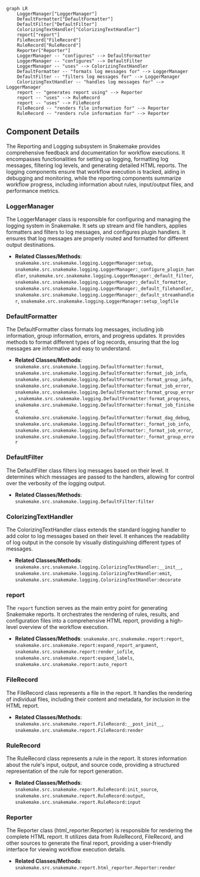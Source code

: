 ```mermaid
graph LR
    LoggerManager["LoggerManager"]
    DefaultFormatter["DefaultFormatter"]
    DefaultFilter["DefaultFilter"]
    ColorizingTextHandler["ColorizingTextHandler"]
    report["report"]
    FileRecord["FileRecord"]
    RuleRecord["RuleRecord"]
    Reporter["Reporter"]
    LoggerManager -- "configures" --> DefaultFormatter
    LoggerManager -- "configures" --> DefaultFilter
    LoggerManager -- "uses" --> ColorizingTextHandler
    DefaultFormatter -- "formats log messages for" --> LoggerManager
    DefaultFilter -- "filters log messages for" --> LoggerManager
    ColorizingTextHandler -- "handles log messages for" --> LoggerManager
    report -- "generates report using" --> Reporter
    report -- "uses" --> RuleRecord
    report -- "uses" --> FileRecord
    FileRecord -- "renders file information for" --> Reporter
    RuleRecord -- "renders rule information for" --> Reporter
```

## Component Details

The Reporting and Logging subsystem in Snakemake provides comprehensive feedback and documentation for workflow executions. It encompasses functionalities for setting up logging, formatting log messages, filtering log levels, and generating detailed HTML reports. The logging components ensure that workflow execution is tracked, aiding in debugging and monitoring, while the reporting components summarize workflow progress, including information about rules, input/output files, and performance metrics.

### LoggerManager
The LoggerManager class is responsible for configuring and managing the logging system in Snakemake. It sets up stream and file handlers, applies formatters and filters to log messages, and configures plugin handlers. It ensures that log messages are properly routed and formatted for different output destinations.
- **Related Classes/Methods**: `snakemake.src.snakemake.logging.LoggerManager:setup`, `snakemake.src.snakemake.logging.LoggerManager:_configure_plugin_handler`, `snakemake.src.snakemake.logging.LoggerManager:_default_filter`, `snakemake.src.snakemake.logging.LoggerManager:_default_formatter`, `snakemake.src.snakemake.logging.LoggerManager:_default_filehandler`, `snakemake.src.snakemake.logging.LoggerManager:_default_streamhandler`, `snakemake.src.snakemake.logging.LoggerManager:setup_logfile`

### DefaultFormatter
The DefaultFormatter class formats log messages, including job information, group information, errors, and progress updates. It provides methods to format different types of log records, ensuring that the log messages are informative and easy to understand.
- **Related Classes/Methods**: `snakemake.src.snakemake.logging.DefaultFormatter:format`, `snakemake.src.snakemake.logging.DefaultFormatter:format_job_info`, `snakemake.src.snakemake.logging.DefaultFormatter:format_group_info`, `snakemake.src.snakemake.logging.DefaultFormatter:format_job_error`, `snakemake.src.snakemake.logging.DefaultFormatter:format_group_error`, `snakemake.src.snakemake.logging.DefaultFormatter:format_progress`, `snakemake.src.snakemake.logging.DefaultFormatter:format_job_finished`, `snakemake.src.snakemake.logging.DefaultFormatter:format_dag_debug`, `snakemake.src.snakemake.logging.DefaultFormatter:_format_job_info`, `snakemake.src.snakemake.logging.DefaultFormatter:_format_job_error`, `snakemake.src.snakemake.logging.DefaultFormatter:_format_group_error`

### DefaultFilter
The DefaultFilter class filters log messages based on their level. It determines which messages are passed to the handlers, allowing for control over the verbosity of the logging output.
- **Related Classes/Methods**: `snakemake.src.snakemake.logging.DefaultFilter:filter`

### ColorizingTextHandler
The ColorizingTextHandler class extends the standard logging handler to add color to log messages based on their level. It enhances the readability of log output in the console by visually distinguishing different types of messages.
- **Related Classes/Methods**: `snakemake.src.snakemake.logging.ColorizingTextHandler:__init__`, `snakemake.src.snakemake.logging.ColorizingTextHandler:emit`, `snakemake.src.snakemake.logging.ColorizingTextHandler:decorate`

### report
The `report` function serves as the main entry point for generating Snakemake reports. It orchestrates the rendering of rules, results, and configuration files into a comprehensive HTML report, providing a high-level overview of the workflow execution.
- **Related Classes/Methods**: `snakemake.src.snakemake.report:report`, `snakemake.src.snakemake.report:expand_report_argument`, `snakemake.src.snakemake.report:render_iofile`, `snakemake.src.snakemake.report:expand_labels`, `snakemake.src.snakemake.report:auto_report`

### FileRecord
The FileRecord class represents a file in the report. It handles the rendering of individual files, including their content and metadata, for inclusion in the HTML report.
- **Related Classes/Methods**: `snakemake.src.snakemake.report.FileRecord:__post_init__`, `snakemake.src.snakemake.report.FileRecord:render`

### RuleRecord
The RuleRecord class represents a rule in the report. It stores information about the rule's input, output, and source code, providing a structured representation of the rule for report generation.
- **Related Classes/Methods**: `snakemake.src.snakemake.report.RuleRecord:init_source`, `snakemake.src.snakemake.report.RuleRecord:output`, `snakemake.src.snakemake.report.RuleRecord:input`

### Reporter
The Reporter class (html_reporter.Reporter) is responsible for rendering the complete HTML report. It utilizes data from RuleRecord, FileRecord, and other sources to generate the final report, providing a user-friendly interface for viewing workflow execution details.
- **Related Classes/Methods**: `snakemake.src.snakemake.report.html_reporter.Reporter:render`
